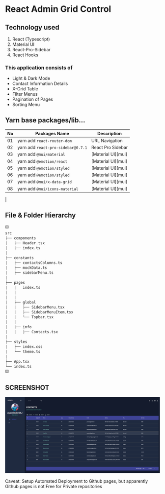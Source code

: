 # React Admin Grid Control 


## Technology used
1. React (Typescript)
2. Material UI 
3. React-Pro-Sidebar
4. React Hooks




### This application consists of 
* Light & Dark Mode
* Contact Information Details
* X-Grid Table
* Filter Menus
* Pagination of Pages
* Sorting Menu







## Yarn base packages/lib...
|No | Packages Name                    | Description      |
|---|----------------------------------|------------------|
|01 |yarn add `react-router-dom`       | URL Navigation   |
|02 |yarn add `react-pro-sidebar@0.7.1`| React Pro Sidebar|
|03 |yarn add `@mui/material`          | [Material UI][mui] |
|04 |yarn add `@emotion/react`         | [Material UI][mui] |
|05 |yarn add `@emotion/styled`        | [Material UI][mui] |
|06 |yarn add `@emotion/styled`        | [Material UI][mui] |
|07 |yarn add `@mui/x-data-grid`       | [Material UI][mui] |
|08 |yarn add `@mui/icons-material`    | [Material UI][mui] |
|
<br />

## File & Folder Hierarchy

```
🟨
src
├── components
|   ├── Header.tsx
|   ├── index.ts
|
├── constants
|   ├── contactsColumns.ts
|   ├── mockData.ts
|   ├── sidebarMenu.ts
|
├── pages
|   |   index.ts
|   |
|   |
|   ├── global
|   |   ├── SidebarMenu.tsx
|   |   ├── SidebarMenuItem.tsx
|   |   └── Topbar.tsx
|   |
|   ├── info
|   |   ├── Contacts.tsx
|
├── styles
|   ├── index.css
|   └── theme.ts
|
├── App.tsx
└── index.ts
🟨
```
## SCREENSHOT
![React Grid Screenshot](screenshot/grid-control-admin.PNG)

Caveat:
Setup Automated Deployment to Github pages, but apparently Github pages is not Free for Private repositories
